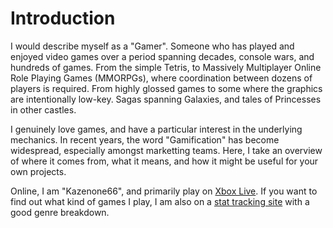 # Introduction

I would describe myself as a "Gamer". Someone who has played and enjoyed video games over a period spanning decades, console wars, and hundreds of games. From the simple Tetris, to Massively Multiplayer Online Role Playing Games (MMORPGs), where coordination between dozens of players is required. From highly glossed games to some where the graphics are intentionally low-key. Sagas spanning Galaxies, and tales of Princesses in other castles.

I genuinely love games, and have a particular interest in the underlying mechanics. In recent years, the word "Gamification" has become widespread,
especially amongst marketting teams. Here, I take an overview of where it comes from, what it means, and how it might be useful for your own projects.

Online, I am "Kazenone66", and primarily play on [Xbox Live](http://live.xbox.com/en-US/profile/profile.aspx?GamerTag=Kazenone66). If you want to find out what kind of games I play, I am also on a [stat tracking site](http://www.trueachievements.com/gamerstats.aspx?gamerid=300795) with a good genre breakdown.
